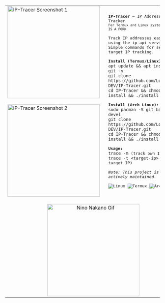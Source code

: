 <table align="center">
  <tr>
    <td style="vertical-align: middle;">
      <img src="src/Screenshot_2018-08-06-15-32-17-1.png" width="300" alt="IP-Tracer Screenshot 1"><br><br>
      <img src="src/Screenshot_2020-05-17-20-52-59-1.png" width="300" alt="IP-Tracer Screenshot 2">
    </td>
    <td style="padding-left: 20px; vertical-align: middle;">
      <samp>
        <strong>IP-Tracer</strong> – IP Address Tracker<br>
        <small>For Termux and Linux systems  - THIS IS A FORK</small><br><br>
        Track IP addresses easily using the ip-api service.<br>
        Simple commands for self or target IP tracking.<br><br>
        <strong>Install (Termux/Linux):</strong><br>
        <code>apt update && apt install git -y</code><br>
        <code>git clone https://github.com/LorenzoZ-DEV/IP-Tracer.git</code><br>
        <code>cd IP-Tracer && chmod +x install && ./install</code><br><br>
        <strong>Install (Arch Linux):</strong><br>
        <code>sudo pacman -S git base-devel</code><br>
        <code>git clone https://github.com/LorenzoZ-DEV/IP-Tracer.git</code><br>
        <code>cd IP-Tracer && chmod +x install && ./install</code><br><br>
        <strong>Usage:</strong><br>
        <code>trace -m</code> (track own IP)<br>
        <code>trace -t &lt;target-ip&gt;</code> (track target IP)<br><br>
        <em>Note: This project is not actively maintained.</em><br><br>
        <img alt="Linux" src="https://img.shields.io/badge/-Linux-black?style=for-the-badge&logo=linux&logoColor=white">
        <img alt="Termux" src="https://img.shields.io/badge/-Termux-purple?style=for-the-badge&logo=termux&logoColor=white">
        <img alt="Arch Linux" src="https://img.shields.io/badge/-Arch%20Linux-blue?style=for-the-badge&logo=arch-linux&logoColor=white">
      </samp>
    </td>
  </tr>
  <tr>
    <td colspan="2" align="center" style="padding-top: 20px;">
      <img src="https://media1.tenor.com/m/lH31WV8o0cYAAAAd/nino-nakano.gif" alt="Nino Nakano Gif" width="300" />
    </td>
  </tr>
</table>
